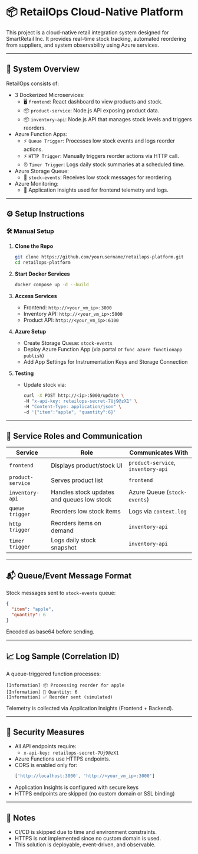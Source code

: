 # 📦 RetailOps Cloud-Native Platform

This project is a cloud-native retail integration system designed for SmartRetail Inc. It provides real-time stock tracking, automated reordering from suppliers, and system observability using Azure services.

---

## 🧠 System Overview

RetailOps consists of:
- 3 Dockerized Microservices:
  - 🖥️ `frontend`: React dashboard to view products and stock.
  - 📦 `product-service`: Node.js API exposing product data.
  - 📦 `inventory-api`: Node.js API that manages stock levels and triggers reorders.
- Azure Function Apps:
  - ⚡ `Queue Trigger`: Processes low stock events and logs reorder actions.
  - ⚡ `HTTP Trigger`: Manually triggers reorder actions via HTTP call.
  - ⏰ `Timer Trigger`: Logs daily stock summaries at a scheduled time.
- Azure Storage Queue:
  - 📩 `stock-events`: Receives low stock messages for reordering.
- Azure Monitoring:
  - 🧭 Application Insights used for frontend telemetry and logs.

---

## ⚙️ Setup Instructions

### 🛠️ Manual Setup

1. **Clone the Repo**
   ```bash
   git clone https://github.com/yourusername/retailops-platform.git
   cd retailops-platform
   ```

2. **Start Docker Services**
   ```bash
   docker compose up -d --build
   ```

3. **Access Services**
   - Frontend: `http://<your_vm_ip>:3000`
   - Inventory API: `http://<your_vm_ip>:5000`
   - Product API: `http://<your_vm_ip>:6100`

4. **Azure Setup**
   - Create Storage Queue: `stock-events`
   - Deploy Azure Function App (via portal or `func azure functionapp publish`)
   - Add App Settings for Instrumentation Keys and Storage Connection

5. **Testing**
   - Update stock via:
     ```bash
     curl -X POST http://<ip>:5000/update \
     -H "x-api-key: retailops-secret-7Uj9@zX1" \
     -H "Content-Type: application/json" \
     -d '{"item":"apple", "quantity":6}'
     ```

---

## 🔁 Service Roles and Communication

| Service          | Role                                          | Communicates With         |
|------------------|-----------------------------------------------|----------------------------|
| `frontend`       | Displays product/stock UI                     | `product-service`, `inventory-api` |
| `product-service`| Serves product list                           | `frontend`                |
| `inventory-api`  | Handles stock updates and queues low stock    | Azure Queue (`stock-events`) |
| `queue trigger`  | Reorders low stock items                      | Logs via `context.log`    |
| `http trigger`   | Reorders items on demand                      | `inventory-api`           |
| `timer trigger`  | Logs daily stock snapshot                     | `inventory-api`           |

---

## 📬 Queue/Event Message Format

Stock messages sent to `stock-events` queue:
```json
{
  "item": "apple",
  "quantity": 6
}
```
Encoded as base64 before sending.

---

## 📈 Log Sample (Correlation ID)

A queue-triggered function processes:
```
[Information] 📦 Processing reorder for apple
[Information] 🔁 Quantity: 6
[Information] ✅ Reorder sent (simulated)
```

Telemetry is collected via Application Insights (Frontend + Backend).

---

## 🔐 Security Measures

- All API endpoints require:
  - `x-api-key: retailops-secret-7Uj9@zX1`
- Azure Functions use HTTPS endpoints.
- CORS is enabled only for:
  ```js
  ['http://localhost:3000', 'http://<your_vm_ip>:3000']
  ```
- Application Insights is configured with secure keys
- HTTPS endpoints are skipped (no custom domain or SSL binding)

---

## 📝 Notes

- CI/CD is skipped due to time and environment constraints.
- HTTPS is not implemented since no custom domain is used.
- This solution is deployable, event-driven, and observable.